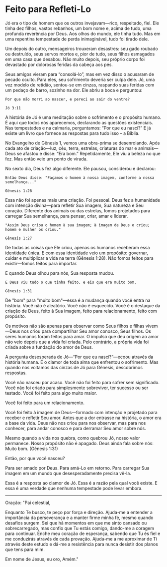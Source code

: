 # Feito para Refleti-Lo

Jó era o tipo de homem que os outros invejavam—rico, respeitado, fiel. Ele tinha dez filhos, vastos rebanhos, um bom nome e, acima de tudo, uma profunda reverência por Deus. Aos olhos do mundo, ele tinha tudo. Mas em uma repentina tempestade de perda inimaginável, tudo foi tirado dele.

Um depois do outro, mensageiros trouxeram desastres: seu gado roubado ou destruído, seus servos mortos e, pior de tudo, seus filhos esmagados em uma casa que desabou. Não muito depois, seu próprio corpo foi devastado por dolorosas feridas da cabeça aos pés.

Seus amigos vieram para “consolá-lo”, mas em vez disso o acusaram de pecado oculto. Para eles, seu sofrimento deveria ser culpa dele. Jó, uma vez modelo de retidão, sentou-se em cinzas, raspando suas feridas com um pedaço de barro, sozinho na dor. Ele abriu a boca e perguntou:

```
Por que não morri ao nascer, e pereci ao sair do ventre? 

Jó 3:11
```

A história de Jó é uma meditação sobre o sofrimento e o propósito humano. É aqui que todos nós aparecemos, declarando as questões existenciais. Nas tempestades e na calmaria, perguntamos: “Por que eu nasci?” E já existe um livro que fornece as respostas para tudo isso – a Bíblia.

No Evangelho de Gênesis 1, vemos uma obra-prima se desenrolando. Após cada ato de criação—luz, céu, terra, estrelas, criaturas do mar e animais—Deus se afastou e disse: “Era bom.” Repetidamente, Ele viu a beleza no que fez. Mas então veio um ponto de virada.

No sexto dia, Deus fez algo diferente. Ele pausou, considerou e declarou:

```
Então Deus disse: "Façamos o homem à nossa imagem, conforme a nossa semelhança..."

Gênesis 1:26
```

Essa não foi apenas mais uma criação. Foi pessoal. Deus fez a humanidade com intenção divina—para refletir Sua imagem, Sua natureza e Seu coração. Diferente dos animais ou das estrelas, fomos projetados para carregar Sua semelhança, para pensar, criar, amar e liderar.

```
"Assim Deus criou o homem à sua imagem; à imagem de Deus o criou; homem e mulher os criou."

Gênesis 1:27
```

De todas as coisas que Ele criou, apenas os humanos receberam essa identidade única. E com essa identidade veio um propósito: governar, cuidar e multiplicar a vida na terra (Gênesis 1:28). Não fomos feitos para existir—fomos feitos para importar.

E quando Deus olhou para nós, Sua resposta mudou.

```
E Deus viu tudo o que tinha feito, e eis que era muito bom.

Gênesis 1:31
```

De "bom" para "muito bom"—essa é a mudança quando você entra na história. Você não é aleatório. Você não é esquecido. Você é o destaque da criação de Deus, feito à Sua imagem, feito para relacionamento, feito com propósito.

Os motivos não são apenas para observar como Seus filhos e filhas vivem—Deus nos criou para compartilhar Seu amor conosco, Seus filhos. Os seres humanos foram feitos para amar. O impulso que deu origem ao amor não veio depois que a vida foi criada. Pelo contrário, a própria vida foi criada sobre a fundação do amor de Deus.

A pergunta desesperada de Jó—“Por que eu nasci?”—ecoou através da história humana. É o clamor de toda alma que enfrentou o sofrimento. Mas quando nos voltamos das cinzas de Jó para Gênesis, descobrimos respostas.

Você não nasceu por acaso. Você não foi feito para sofrer sem significado. Você não foi criado para simplesmente sobreviver, ter sucesso ou ser testado. Você foi feito para algo muito maior.

Você foi feito para um relacionamento.

Você foi feito à imagem de Deus—formado com intenção e projetado para receber e refletir Seu amor. Antes que a dor entrasse na história, o amor era a base da vida. Deus não nos criou para nos observar, mas para nos conhecer, para andar conosco e para derramar Seu amor sobre nós.

Mesmo quando a vida nos quebra, como quebrou Jó, nosso valor permanece. Nosso propósito não é apagado. Deus ainda fala sobre nós: Muito bom. (Gênesis 1:31)

Então, por que você nasceu?

Para ser amado por Deus.
Para amá-Lo em retorno.
Para carregar Sua imagem em um mundo que desesperadamente precisa vê-la.

Essa é a resposta ao clamor de Jó.
Essa é a razão pela qual você existe.
E essa é uma verdade que nenhuma tempestade pode levar embora.

---

Oração: 
"Pai celestial, 

Enquanto Te busco, te peço por força e direção. Ajuda-me a entender a importância da perseverança e a manter firme minha fé, mesmo quando desafios surgem. Sei que há momentos em que me sinto cansado ou sobrecarregado, mas confio que Tu estás comigo, dando-me a coragem para continuar. Enche meu coração de esperança, sabendo que Tu és fiel e me conduzirás através de cada provação. Ajuda-me a me aproximar de Ti através deste estudo e dá-me a resistência para nunca desistir dos planos que tens para mim.

Em nome de Jesus, eu oro,
Amém."
